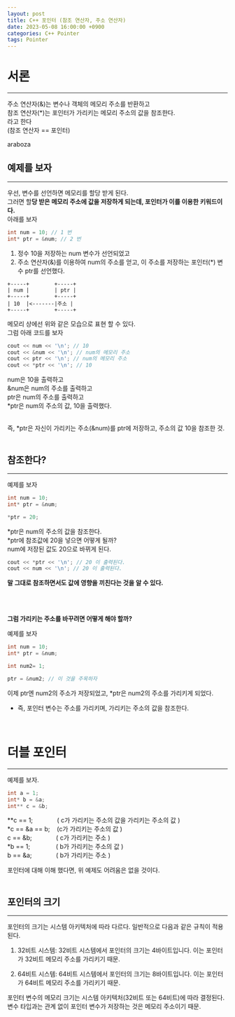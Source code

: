 ```yaml
---
layout: post
title: C++ 포인터 (참조 연산자, 주소 연산자)
date: 2023-05-08 16:00:00 +0900
categories: C++ Pointer
tags: Pointer
---
```


# 서론
-------
주소 연산자(&)는 변수나 객체의 메모리 주소를 반환하고 <br/>
참조 연산자(*)는 포인터가 가리키는 메모리 주소의 값을 참조한다. <br/>
라고 한다 <br/>
(참조 연산자 == 포인터) <br/>

araboza

## 예제를 보자
---------

우선, 변수를 선언하면 메모리를 할당 받게 된다. <br/>
그러면 할**당 받은 메모리 주소에 값을 저장하게 되는데, 포인터가 이를 이용한 키워드이다.**
<br/>
아래를 보자

```cpp
int num = 10; // 1 번
int* ptr = &num; // 2 번
```
1. 정수 10을 저장하는 num 변수가 선언되었고 <br/>
2. 주소 연산자(&)를 이용하여 num의 주소를 얻고, 이 주소를 저장하는 포인터(*) 변수 ptr를 선언했다.<br/>

```
+-----+        +-----+
| num |        | ptr |
+-----+        +-----+
| 10  |<-------|주소 |
+-----+        +-----+
```
메모리 상에선 위와 같은 모습으로 표현 할 수 있다. <br/>
그럼 아래 코드를 보자
```cpp
cout << num << '\n'; // 10 
cout << &num << '\n'; // num의 메모리 주소
cout << ptr << '\n'; // num의 메모리 주소
cout << *ptr << '\n'; // 10
```
num은 10을 출력하고 <br/>
&num은 num의 주소를 출력하고 <br/>
ptr은 num의 주소를 출력하고<br/>
*ptr은 num의 주소의 값, 10을 출력했다. <br/>
<br/>

즉, *ptr은 자신이 가리키는 주소(&num)를 ptr에 저장하고, 주소의 값 10을 참조한 것.<br/>
<br/>

## 참조한다?
----------
예제를 보자
```cpp
int num = 10; 
int* ptr = &num;

*ptr = 20;
```
*ptr은 num의 주소의 값을 참조한다. <br/>
*ptr에 참조값에 20을 넣으면 어떻게 될까? <br/>
num에 저장된 값도 20으로 바뀌게 된다. <br/>
```cpp
cout << *ptr << '\n'; // 20 이 출력된다.
cout << num << '\n'; // 20 이 출력된다.
```
**말 그대로 참조하면서도 값에 영향을 끼친다는 것을 알 수 있다.**

<br/><br/>

**그럼 가리키는 주소를 바꾸려면 어떻게 해야 할까?** <br/>

예제를 보자
```cpp
int num = 10; 
int* ptr = &num;

int num2= 1;

ptr = &num2; // 이 것을 주목하자
```
이제 ptr엔 num2의 주소가 저장되었고, *ptr은 num2의 주소를 가리키게 되었다.

- 즉, 포인터 변수는 주소를 가리키며, 가리키는 주소의 값을 참조한다.

<br/>

# 더블 포인터
--------------
예제를 보자.
```cpp
int a = 1;
int* b = &a;
int** c = &b;
```
**c == 1;  &nbsp;&nbsp;&nbsp;&nbsp;&nbsp;&nbsp;&nbsp;&nbsp;&nbsp;&nbsp;&nbsp;&nbsp;   ( c가 가리키는 주소의 값을 가리키는 주소의 값 )  <br/>
*c == &a == b; &nbsp;&nbsp;  (c가 가리키는 주소의 값 ) <br/>
c == &b;   &nbsp;&nbsp;&nbsp;&nbsp;&nbsp;&nbsp;&nbsp;&nbsp;&nbsp;&nbsp;&nbsp;&nbsp;    ( c가 가리키는 주소 ) <br/>
*b == 1;   &nbsp;&nbsp;&nbsp;&nbsp;&nbsp;&nbsp;&nbsp;&nbsp;&nbsp;&nbsp;&nbsp;&nbsp;&nbsp;    ( b가 가리키는 주소의 값 ) <br/>
b == &a;  &nbsp; &nbsp;&nbsp;&nbsp;&nbsp;&nbsp;&nbsp;&nbsp;&nbsp;&nbsp;&nbsp;    ( b가 가리키는 주소 ) <br/>

포인터에 대해 이해 했다면, 위 예제도 어려움은 없을 것이다. <br/><br/>

## 포인터의 크기
-----------
포인터의 크기는 시스템 아키텍처에 따라 다르다. 일반적으로 다음과 같은 규칙이 적용된다.

1. 32비트 시스템: 32비트 시스템에서 포인터의 크기는 4바이트입니다. 이는 포인터가 32비트 메모리 주소를 가리키기 때문.

2. 64비트 시스템: 64비트 시스템에서 포인터의 크기는 8바이트입니다. 이는 포인터가 64비트 메모리 주소를 가리키기 때문.

포인터 변수의 메모리 크기는 시스템 아키텍처(32비트 또는 64비트)에 따라 결정된다. <br/>변수 타입과는 관계 없이 포인터 변수가 저장하는 것은 메모리 주소이기 때문.
